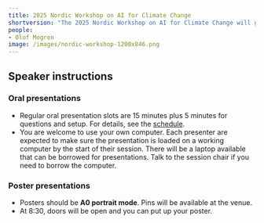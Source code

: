 ```yaml
---
title: 2025 Nordic Workshop on AI for Climate Change
shortversion: "The 2025 Nordic Workshop on AI for Climate Change will gather researchers from the Nordics. This one-day, in-person workshop, will take place in Gothenburg, Sweden, May 13th 2025. The workshop will feature a mix of keynotes, oral presentations, and posters around the topics of AI for climate change, including AI for biodiversity and the green transition. The workshop will be a meeting point for a wide range of researchers from (primarily) around the Nordic countries."
people:
- Olof Mogren
image: /images/nordic-workshop-1200x846.png
---
```


<style>
img {
  width: 12em;
  float: right;
  padding: 1em 0em 1em 1em;
}
</style>


## Speaker instructions

### Oral presentations

* Regular oral presentation slots are 15 minutes plus 5 minutes for questions and setup. For details, see the [schedule](schedule.html).
* You are welcome to use your own computer. Each presenter are expected to make sure the presentation is loaded on a working computer by the start of their session. There will be a laptop available that can be borrowed for presentations. Talk to the session chair if you need to borrow the computer.

### Poster presentations

* Posters should be **A0 portrait mode**. Pins will be available at the venue.
* At 8:30, doors will be open and you can put up your poster.

